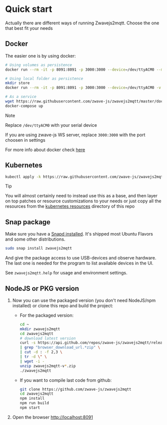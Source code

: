 # Quick start

Actually there are different ways of running Zwavejs2mqtt. Choose the one that best fit your needs

## Docker

The easier one is by using docker:

```bash
# Using volumes as persistence
docker run --rm -it -p 8091:8091 -p 3000:3000 --device=/dev/ttyACM0 --mount source=zwavejs2mqtt,target=/usr/src/app/store zwavejs/zwavejs2mqtt:latest

# Using local folder as persistence
mkdir store
docker run --rm -it -p 8091:8091 -p 3000:3000 --device=/dev/ttyACM0 -v $(pwd)/store:/usr/src/app/store zwavejs/zwavejs2mqtt:latest

# As a service
wget https://raw.githubusercontent.com/zwave-js/zwavejs2mqtt/master/docker/docker-compose.yml
docker-compose up
```

> [!NOTE]
> Replace `/dev/ttyACM0` with your serial device
>
> If you are using zwave-js WS server, replace `3000:3000` with the port choosen in settings

For more info about docker check [here](https://github.com/zwave-js/zwavejs2mqtt/tree/master/docker)

## Kubernetes

```bash
kubectl apply -k https://raw.githubusercontent.com/zwave-js/zwavejs2mqtt/master/kustomization.yaml
```

> [!TIP]
> You will almost certainly need to instead use this as a base, and then layer on top patches or resource customizations to your needs or just copy all the resources from the [kubernetes resources](https://github.com/zwave-js/zwavejs2mqtt/tree/master/kubernetes) directory of this repo

## Snap package

Make sure you have a [Snapd installed](https://snapcraft.io/docs/installing-snapd). It's shipped most Ubuntu Flavors and some other distributions. 

```bash
sudo snap install zwavejs2mqtt
```
And give the package access to use USB-devices and observe hardware. The last one is needed for the program to list available devices in the UI.

See `zwavejs2mqtt.help` for usage and environment settings.

## NodeJS or PKG version

1. Now you can use the packaged version (you don't need NodeJS/npm installed) or clone this repo and build the project:

   - For the packaged version:

     ```sh
     cd ~
     mkdir zwavejs2mqtt
     cd zwavejs2mqtt
     # download latest version
     curl -s https://api.github.com/repos/zwave-js/zwavejs2mqtt/releases/latest  \
     | grep "browser_download_url.*zip" \
     | cut -d : -f 2,3 \
     | tr -d \" \
     | wget -i -
     unzip zwavejs2mqtt-v*.zip
     ./zwavejs2mqtt
     ```

   - If you want to compile last code from github:

     ```sh
     git clone https://github.com/zwave-js/zwavejs2mqtt
     cd zwavejs2mqtt
     npm install
     npm run build
     npm start
     ```

2. Open the browser <http://localhost:8091>
